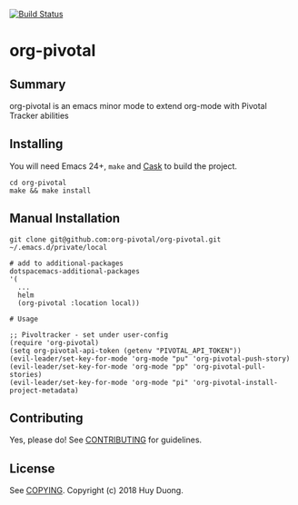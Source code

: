 [![Build Status](https://travis-ci.org/org-pivotal/org-pivotal.png?branch=master)](https://travis-ci.org/org-pivotal/org-pivotal)
# org-pivotal

## Summary

org-pivotal is an emacs minor mode to extend org-mode with Pivotal Tracker abilities

## Installing

You will need Emacs 24+, `make` and [Cask](https://github.com/cask/cask) to
build the project.

    cd org-pivotal
    make && make install

## Manual Installation

```
git clone git@github.com:org-pivotal/org-pivotal.git ~/.emacs.d/private/local

# add to additional-packages
dotspacemacs-additional-packages
'(
  ...
  helm
  (org-pivotal :location local))

# Usage

;; Pivoltracker - set under user-config
(require 'org-pivotal)
(setq org-pivotal-api-token (getenv "PIVOTAL_API_TOKEN"))
(evil-leader/set-key-for-mode 'org-mode "pu" 'org-pivotal-push-story)
(evil-leader/set-key-for-mode 'org-mode "pp" 'org-pivotal-pull-stories)
(evil-leader/set-key-for-mode 'org-mode "pi" 'org-pivotal-install-project-metadata)

```

## Contributing

Yes, please do! See [CONTRIBUTING][] for guidelines.

## License

See [COPYING][]. Copyright (c) 2018 Huy Duong.


[CONTRIBUTING]: ./CONTRIBUTING.md
[COPYING]: ./COPYING
